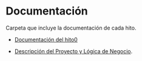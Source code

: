 # Documentación

Carpeta que incluye la documentación de cada hito.

* [Documentación  del hito0](./doc_hito0.md)

* [Descripción del Proyecto y Lógica de Negocio](./descripcion_y_logica.md).
